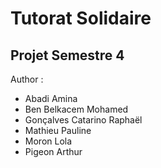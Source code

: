 # Tutorat Solidaire
## Projet Semestre 4

Author : 
  - Abadi Amina
  - Ben Belkacem Mohamed
  - Gonçalves Catarino Raphaël
  - Mathieu Pauline
  - Moron Lola
  - Pigeon Arthur

